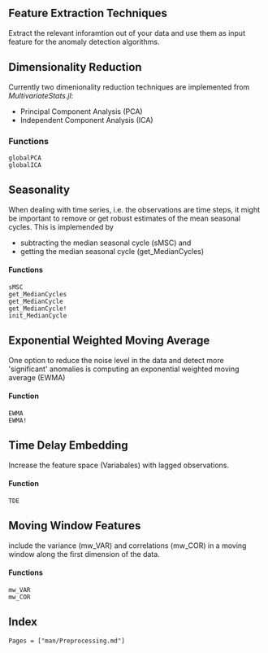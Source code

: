 ## Feature Extraction Techniques

Extract the relevant inforamtion out of your data and use them as input feature for the anomaly detection algorithms.

## Dimensionality Reduction

Currently two dimenionality reduction techniques are implemented from *MultivariateStats.jl*:

- Principal Component Analysis (PCA)
- Independent Component Analysis (ICA)

### Functions
```@docs
globalPCA
globalICA
```

## Seasonality

When dealing with time series, i.e. the observations are time steps, it might be important to remove or get robust estimates of the mean seasonal cycles. This is implemended by

- subtracting the median seasonal cycle (sMSC) and
- getting the median seasonal cycle (get_MedianCycles)

#### Functions

```@docs
sMSC
get_MedianCycles
get_MedianCycle
get_MedianCycle!
init_MedianCycle
```

## Exponential Weighted Moving Average

One option to reduce the noise level in the data and detect more 'significant' anomalies is computing an exponential weighted moving average (EWMA)

#### Function

```@docs
EWMA
EWMA!
```

## Time Delay Embedding

Increase the feature space (Variabales) with lagged observations. 

#### Function

```@docs
TDE
```

## Moving Window Features

include the variance (mw_VAR) and correlations (mw_COR) in a moving window along the first dimension of the data.

#### Functions

```@docs
mw_VAR
mw_COR
```

## Index

```@index
Pages = ["man/Preprocessing.md"]
```